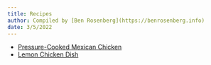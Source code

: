 ```yaml
---
title: Recipes
author: Compiled by [Ben Rosenberg](https://benrosenberg.info)
date: 3/5/2022
---
```


 - [Pressure-Cooked Mexican Chicken](recipes/mexican_chicken_recipe.html)
 - [Lemon Chicken Dish](recipes/lemon_chicken_dish_recipe.html)
